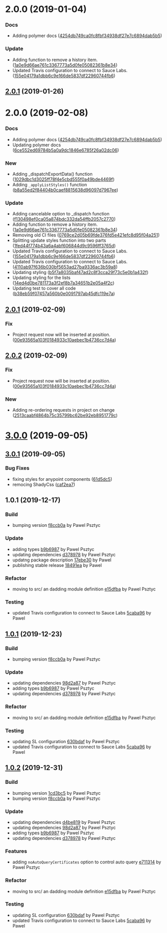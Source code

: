 <a name="2.0.0"></a>
# 2.0.0 (2019-01-04)


### Docs

* Adding polymer docs ([4254db749ca0fc8fbf34938df27e7c6894dab5b5](https://github.com/advanced-rest-client/requests-list-mixin/commit/4254db749ca0fc8fbf34938df27e7c6894dab5b5))

### Update

* Adding function to remove a history item. ([1a0e9d66ae761c3367773a5d0fe05082361b8e34](https://github.com/advanced-rest-client/requests-list-mixin/commit/1a0e9d66ae761c3367773a5d0fe05082361b8e34))
* Updated Travis configuration to connect to Sauce Labs. ([155e04179a1dbb6c9e166de5837df22960744fb6](https://github.com/advanced-rest-client/requests-list-mixin/commit/155e04179a1dbb6c9e166de5837df22960744fb6))



## [2.0.1](https://github.com/advanced-rest-client/requests-list-mixin/compare/2.0.0...2.0.1) (2019-01-26)




# 2.0.0 (2019-02-08)


### Docs

* Adding polymer docs ([4254db749ca0fc8fbf34938df27e7c6894dab5b5](https://github.com/advanced-rest-client/requests-list-mixin/commit/4254db749ca0fc8fbf34938df27e7c6894dab5b5))
* Updating polymer docs ([6ce552ed69784b5a0a9dc1846e6785f26a02dc06](https://github.com/advanced-rest-client/requests-list-mixin/commit/6ce552ed69784b5a0a9dc1846e6785f26a02dc06))

### New

* Adding _dispatchExportData() function ([1029dbc1d3025ff78f4e5cbd555f0a49bde4469f](https://github.com/advanced-rest-client/requests-list-mixin/commit/1029dbc1d3025ff78f4e5cbd555f0a49bde4469f))
* Adding `_applyListStyles()` function ([b8a55ed2f84404b0caef8815638d96097d7967ee](https://github.com/advanced-rest-client/requests-list-mixin/commit/b8a55ed2f84404b0caef8815638d96097d7967ee))

### Update

* Adding cancelable option to _dispatch function ([f130498ef0ca05a874bdc332da54ffb2057c2770](https://github.com/advanced-rest-client/requests-list-mixin/commit/f130498ef0ca05a874bdc332da54ffb2057c2770))
* Adding function to remove a history item. ([1a0e9d66ae761c3367773a5d0fe05082361b8e34](https://github.com/advanced-rest-client/requests-list-mixin/commit/1a0e9d66ae761c3367773a5d0fe05082361b8e34))
* Removing old CI files ([0769ce2d05b69fde376fd5e421efc8d95f04a251](https://github.com/advanced-rest-client/requests-list-mixin/commit/0769ce2d05b69fde376fd5e421efc8d95f04a251))
* Splitting update styles function into two parts ([1fed44f774b43a6a4abf606844d9c9596ff3765d](https://github.com/advanced-rest-client/requests-list-mixin/commit/1fed44f774b43a6a4abf606844d9c9596ff3765d))
* Updated Travis configuration to connect to Sauce Labs. ([155e04179a1dbb6c9e166de5837df22960744fb6](https://github.com/advanced-rest-client/requests-list-mixin/commit/155e04179a1dbb6c9e166de5837df22960744fb6))
* Updated Travis configuration to connect to Sauce Labs. ([4110ab97f636b030bf5653ad27ba9336ac3b59a8](https://github.com/advanced-rest-client/requests-list-mixin/commit/4110ab97f636b030bf5653ad27ba9336ac3b59a8))
* Updating styling ([b5f7a8035baf47ad2c8f3cca29f73c5e0b1a432f](https://github.com/advanced-rest-client/requests-list-mixin/commit/b5f7a8035baf47ad2c8f3cca29f73c5e0b1a432f))
* Updating styling for the lists ([14ed4d0be781173a3f2ef8b7a34651b2e05a4f2c](https://github.com/advanced-rest-client/requests-list-mixin/commit/14ed4d0be781173a3f2ef8b7a34651b2e05a4f2c))
* Updating test to cover all code ([b38eb59f07457a560b0e0091797ab45dfc119e7a](https://github.com/advanced-rest-client/requests-list-mixin/commit/b38eb59f07457a560b0e0091797ab45dfc119e7a))



## [2.0.1](https://github.com/advanced-rest-client/requests-list-mixin/compare/2.0.0...2.0.1) (2019-02-09)


### Fix

* Project request now will be inserted at position. ([00e93565a103f0184933c10aebec1b4736cc7d4a](https://github.com/advanced-rest-client/requests-list-mixin/commit/00e93565a103f0184933c10aebec1b4736cc7d4a))



## [2.0.2](https://github.com/advanced-rest-client/requests-list-mixin/compare/2.0.0...2.0.2) (2019-02-09)


### Fix

* Project request now will be inserted at position. ([00e93565a103f0184933c10aebec1b4736cc7d4a](https://github.com/advanced-rest-client/requests-list-mixin/commit/00e93565a103f0184933c10aebec1b4736cc7d4a))

### New

* Adding re-ordering requests in project on change ([2513caabf4864b75c35799bc62be92eb8951779c](https://github.com/advanced-rest-client/requests-list-mixin/commit/2513caabf4864b75c35799bc62be92eb8951779c))



# [3.0.0](https://github.com/advanced-rest-client/requests-list-mixin/compare/2.0.0...3.0.0) (2019-09-05)



## [3.0.1](https://github.com/advanced-rest-client/requests-list-mixin/compare/2.0.0...3.0.1) (2019-09-05)


### Bug Fixes

* fixing styles for anypoint components ([61d5dc5](https://github.com/advanced-rest-client/requests-list-mixin/commit/61d5dc5))
* remocing ShadyCss ([caf2ea7](https://github.com/advanced-rest-client/requests-list-mixin/commit/caf2ea7))



<a name="1.0.1"></a>
## 1.0.1 (2019-12-17)

### Build

* bumping version [f8ccb0a](https://github.com/advanced-rest-client/client-certificates-consumer-mixin/commit/f8ccb0a9ff35b8aa217ab37246543d0c820135b2) by Pawel Psztyc


### Update

* adding types [b9b6987](https://github.com/advanced-rest-client/client-certificates-consumer-mixin/commit/b9b69874ba61d89478a8a9cfdfae60f20328b72c) by Pawel Psztyc
* updating dependencies [d378978](https://github.com/advanced-rest-client/client-certificates-consumer-mixin/commit/d378978a6e4a1cfa2d19809689f85bd770f80b98) by Pawel Psztyc
* updatng package description [17ebe30](https://github.com/advanced-rest-client/client-certificates-consumer-mixin/commit/17ebe3016577c8facd2de9f3d6a621c9605b829b) by Pawel
* publishing stable release [18491ea](https://github.com/advanced-rest-client/client-certificates-consumer-mixin/commit/18491eafd05ed39fdb15e2a12abd773eea10bb06) by Pawel


### Refactor

* moving to src/ an dadding module definition [e15dfba](https://github.com/advanced-rest-client/client-certificates-consumer-mixin/commit/e15dfba2f72fd039b74aabc9a084e81317a38a86) by Pawel Psztyc


### Testing

* updated Travis configuration to connect to Sauce Labs [5caba96](https://github.com/advanced-rest-client/client-certificates-consumer-mixin/commit/5caba96941c886020f55a05873af7564b5c40e88) by Pawel


<a name="1.0.1"></a>
## [1.0.1](https://github.com/advanced-rest-client/client-certificates-consumer-mixin/compare/1.0.0...1.0.1) (2019-12-23)

### Build

* bumping version [f8ccb0a](https://github.com/advanced-rest-client/client-certificates-consumer-mixin/commit/f8ccb0a9ff35b8aa217ab37246543d0c820135b2) by Pawel Psztyc


### Update

* updating dependencies [98d2a87](https://github.com/advanced-rest-client/client-certificates-consumer-mixin/commit/98d2a871f5ad24ca616b2da1a9660211103b1233) by Pawel Psztyc
* adding types [b9b6987](https://github.com/advanced-rest-client/client-certificates-consumer-mixin/commit/b9b69874ba61d89478a8a9cfdfae60f20328b72c) by Pawel Psztyc
* updating dependencies [d378978](https://github.com/advanced-rest-client/client-certificates-consumer-mixin/commit/d378978a6e4a1cfa2d19809689f85bd770f80b98) by Pawel Psztyc


### Refactor

* moving to src/ an dadding module definition [e15dfba](https://github.com/advanced-rest-client/client-certificates-consumer-mixin/commit/e15dfba2f72fd039b74aabc9a084e81317a38a86) by Pawel Psztyc


### Testing

* updating SL configuration [630bdaf](https://github.com/advanced-rest-client/client-certificates-consumer-mixin/commit/630bdaf48bf975692898ac05fa08806fe6825a8b) by Pawel Psztyc
* updated Travis configuration to connect to Sauce Labs [5caba96](https://github.com/advanced-rest-client/client-certificates-consumer-mixin/commit/5caba96941c886020f55a05873af7564b5c40e88) by Pawel


<a name="1.0.2"></a>
## [1.0.2](https://github.com/advanced-rest-client/client-certificates-consumer-mixin/compare/1.0.0...1.0.2) (2019-12-31)

### Build

* bumping version [1cd3bc5](https://github.com/advanced-rest-client/client-certificates-consumer-mixin/commit/1cd3bc5d4bce3c4ecefd4a01f0e1fb26116fd8bd) by Pawel Psztyc
* bumping version [f8ccb0a](https://github.com/advanced-rest-client/client-certificates-consumer-mixin/commit/f8ccb0a9ff35b8aa217ab37246543d0c820135b2) by Pawel Psztyc


### Update

* updating dependencies [d4be819](https://github.com/advanced-rest-client/client-certificates-consumer-mixin/commit/d4be8190901395a2eda2938b68cdaaba18c0fed4) by Pawel Psztyc
* updating dependencies [98d2a87](https://github.com/advanced-rest-client/client-certificates-consumer-mixin/commit/98d2a871f5ad24ca616b2da1a9660211103b1233) by Pawel Psztyc
* adding types [b9b6987](https://github.com/advanced-rest-client/client-certificates-consumer-mixin/commit/b9b69874ba61d89478a8a9cfdfae60f20328b72c) by Pawel Psztyc
* updating dependencies [d378978](https://github.com/advanced-rest-client/client-certificates-consumer-mixin/commit/d378978a6e4a1cfa2d19809689f85bd770f80b98) by Pawel Psztyc


### Features

* adding `noAutoQueryCertificates` option to control auto query [e711314](https://github.com/advanced-rest-client/client-certificates-consumer-mixin/commit/e711314a44cad9fc9000b64c336d075b7ae8fee4) by Pawel Psztyc


### Refactor

* moving to src/ an dadding module definition [e15dfba](https://github.com/advanced-rest-client/client-certificates-consumer-mixin/commit/e15dfba2f72fd039b74aabc9a084e81317a38a86) by Pawel Psztyc


### Testing

* updating SL configuration [630bdaf](https://github.com/advanced-rest-client/client-certificates-consumer-mixin/commit/630bdaf48bf975692898ac05fa08806fe6825a8b) by Pawel Psztyc
* updated Travis configuration to connect to Sauce Labs [5caba96](https://github.com/advanced-rest-client/client-certificates-consumer-mixin/commit/5caba96941c886020f55a05873af7564b5c40e88) by Pawel


